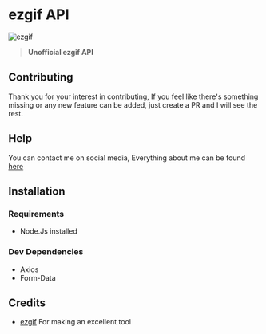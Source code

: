 # ezgif API

![ezgif](https://user-images.githubusercontent.com/17960677/100124630-e2865980-2ea1-11eb-94e4-7240432ed4a6.png)

> **Unofficial ezgif API**

## Contributing

Thank you for your interest in contributing, If you feel like there's something missing or any new feature can be added, just create a PR and I will see the rest.

## Help

You can contact me on social media, Everything about me can be found [here](https://theabbie.github.io)

## Installation

### Requirements

- Node.Js installed

### Dev Dependencies

- Axios
- Form-Data

## Credits

- [ezgif](https://ezgif.com) For making an excellent tool
